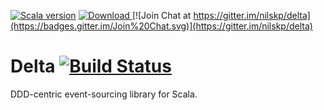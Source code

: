 [![Scala version](https://img.shields.io/badge/scala-2.11-orange.svg)](http://www.scala-lang.org/api/2.11.8/)
[ ![Download](https://api.bintray.com/packages/nilskp/maven/Delta/images/download.svg) ](https://bintray.com/nilskp/maven/Delta/_latestVersion#files)
[![Join Chat at https://gitter.im/nilskp/delta](https://badges.gitter.im/Join%20Chat.svg)](https://gitter.im/nilskp/delta)

# Delta [![Build Status](https://semaphoreci.com/api/v1/nilskp/delta/branches/master/badge.svg)](https://semaphoreci.com/nilskp/delta)

DDD-centric event-sourcing library for Scala.
